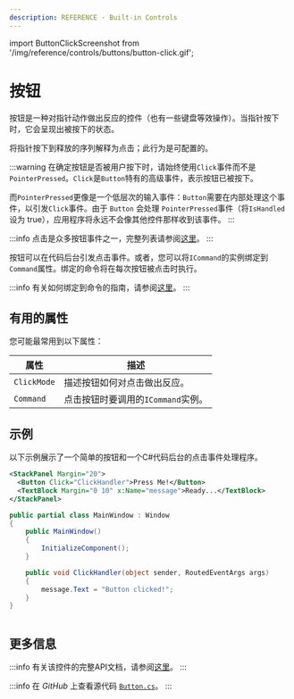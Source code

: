 ```yaml
---
description: REFERENCE - Built-in Controls
---
```


import ButtonClickScreenshot from '/img/reference/controls/buttons/button-click.gif';

# 按钮

按钮是一种对指针动作做出反应的控件（也有一些键盘等效操作）。当指针按下时，它会呈现出被按下的状态。

将指针按下到释放的序列解释为点击；此行为是可配置的。

:::warning
在确定按钮是否被用户按下时，请始终使用`Click`事件而不是`PointerPressed`。`Click`是`Button`特有的高级事件，表示按钮已被按下。

而`PointerPressed`更像是一个低层次的输入事件：`Button`需要在内部处理这个事件，以引发`Click`事件。由于 `Button` 会处理 `PointerPressed`事件（将`IsHandled`设为 true），应用程序将永远不会像其他控件那样收到该事件。
:::

:::info
点击是众多按钮事件之一，完整列表请参阅[这里](http://reference.avaloniaui.net/api/Avalonia.Controls/Button/#Events)。
:::

按钮可以在代码后台引发点击事件。或者，您可以将`ICommand`的实例绑定到`Command`属性。绑定的命令将在每次按钮被点击时执行。

:::info
有关如何绑定到命令的指南，请参阅[这里](../../../basics/user-interface/adding-interactivity)。
:::

## 有用的属性

您可能最常用到以下属性：

| 属性         | 描述                                                   |
| ------------ | ------------------------------------------------------ |
| `ClickMode`  | 描述按钮如何对点击做出反应。                          |
| `Command`    | 点击按钮时要调用的`ICommand`实例。                     |

## 示例

以下示例展示了一个简单的按钮和一个C#代码后台的点击事件处理程序。

```xml
<StackPanel Margin="20">
  <Button Click="ClickHandler">Press Me!</Button>
  <TextBlock Margin="0 10" x:Name="message">Ready...</TextBlock>
</StackPanel>
```

```csharp title='C#'
public partial class MainWindow : Window
{
    public MainWindow()
    {
        InitializeComponent();
    }

    public void ClickHandler(object sender, RoutedEventArgs args)
    {
        message.Text = "Button clicked!";
    }
}
```

<img src={ButtonClickScreenshot} alt=""/>

## 更多信息

:::info
有关该控件的完整API文档，请参阅[这里](http://reference.avaloniaui.net/api/Avalonia.Controls/Button/)。
:::

:::info
在 _GitHub_ 上查看源代码 [`Button.cs`](https://github.com/AvaloniaUI/Avalonia/blob/master/src/Avalonia.Controls/Button.cs)。
:::